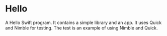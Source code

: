 # Hello

A Hello Swift program.
It contains a simple library and an app.
It uses Quick and Nimble for testing.
The test is an example of using Nimble and Quick.

